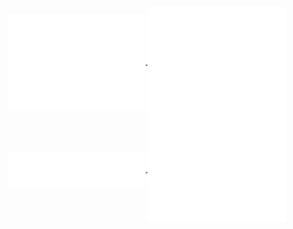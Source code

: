 <a href="https://github.com/soulomoon">
  <img align="center" width="49%" src="./iso-calender.svg" />
</a>
<a href="https://github.com/soulomoon">
  <img align="center" width="49%" src="./github-metrics.svg" />
</a>
<a href="https://github.com/soulomoon">
  <img align="center" width="49%" src="./languages.svg" />
</a>
<a href="https://github.com/soulomoon">
  <img align="center" width="49%" src="./activity.svg" />
</a>
